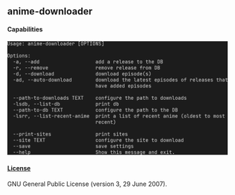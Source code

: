 anime-downloader
-------------------------------------------------------------------------------

#### Capabilities 
![](images/capabilities.png)

#### [License](LICENSE)
GNU General Public License (version 3, 29 June 2007).